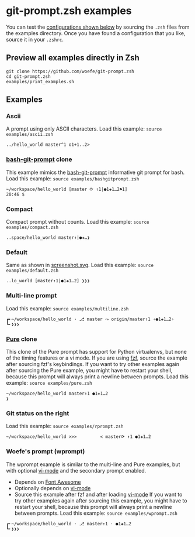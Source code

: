 # git-prompt.zsh examples
You can test the [configurations shown below](#examples) by sourcing the `.zsh` files from the examples directory.
Once you have found a configuration that you like, source it in your `.zshrc`.
## Preview all examples directly in Zsh
```
git clone https://github.com/woefe/git-prompt.zsh
cd git-prompt.zsh
examples/print_examples.sh
```
## Examples
<!-- truncate here before generating examples -->
### Ascii
A prompt using only ASCII characters.
Load this example: `source examples/ascii.zsh`
```
../hello_world master^1 o1+1..2>
```
### [bash-git-prompt](https://github.com/magicmonty/bash-git-prompt) clone
This example mimics the [bash-git-prompt](https://github.com/magicmonty/bash-git-prompt)
informative git prompt for bash.
Load this example: `source examples/bashgitprompt.zsh`
```
~/workspace/hello_world [master ⟳ ↑1|●1✚1…2⚑1]
20:46 $
```
### Compact
Compact prompt without counts.
Load this example: `source examples/compact.zsh`
```
..space/hello_world master↑|●✚…❯
```
### Default
Same as shown in [screenshot.svg](../screenshot.svg).
Load this example: `source examples/default.zsh`
```
..lo_world [master↑1|●1✚1…2] ❯❯❯
```
### Multi-line prompt
Load this example: `source examples/multiline.zsh`
```
┏╸~/workspace/hello_world · ⎇ master ⤳ origin/master↑1 ‹●1✚1…2›
┗╸❯❯❯
```
### [Pure](https://github.com/sindresorhus/pure) clone
This clone of the Pure prompt has support for Python virtualenvs, but none of the timing
features or a vi mode. If you are using [fzf](https://github.com/junegunn/fzf), source the
example after sourcing fzf's keybindings.
If you want to try other examples again after sourcing the Pure example, you might have to
restart your shell, because this prompt will always print a newline between prompts.
Load this example: `source examples/pure.zsh`
```
~/workspace/hello_world master↑1 ●1✚1…2
❯
```
### Git status on the right
Load this example: `source examples/rprompt.zsh`
```
~/workspace/hello_world ≻≻≻         ≺ master⟳ ↑1 ●1✚1…2
```
### Woefe's prompt (wprompt)
The wprompt example is similar to the multi-line and Pure examples, but with optional
[vi-mode](https://github.com/woefe/vi-mode.zsh) and the secondary prompt enabled.
- Depends on [Font Awesome](https://fontawesome.com/)
- Optionally depends on [vi-mode](https://github.com/woefe/vi-mode.zsh)
- Source this example after fzf and after loading
[vi-mode](https://github.com/woefe/vi-mode.zsh)
If you want to try other examples again after sourcing this example, you might have to restart
your shell, because this prompt will always print a newline between prompts.
Load this example: `source examples/wprompt.zsh`
```
┏╸~/workspace/hello_world · ⎇ master↑1 · ●1✚1…2
┗╸❯❯❯
```
